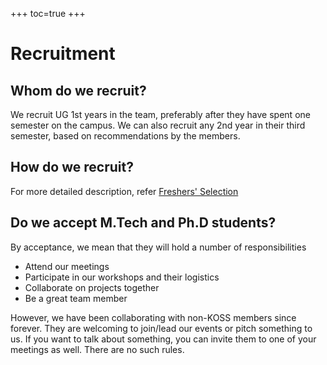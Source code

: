 +++
toc=true
+++

# Recruitment

## Whom do we recruit?
We recruit UG 1st years in the team, preferably after they have spent one semester on the campus. We can also recruit any 2nd year in their third semester, based on recommendations by the members.

## How do we recruit?
For more detailed description, refer [Freshers' Selection](/docs/events/freshers-selection)

## Do we accept M.Tech and Ph.D students?
By acceptance, we mean that they will hold a number of responsibilities
- Attend our meetings
- Participate in our workshops and their logistics
- Collaborate on projects together
- Be a great team member

However, we have been collaborating with non-KOSS members since forever. They are welcoming to join/lead our events or pitch something to us. If you want to talk about something, you can invite them to one of your meetings as well. There are no such rules.